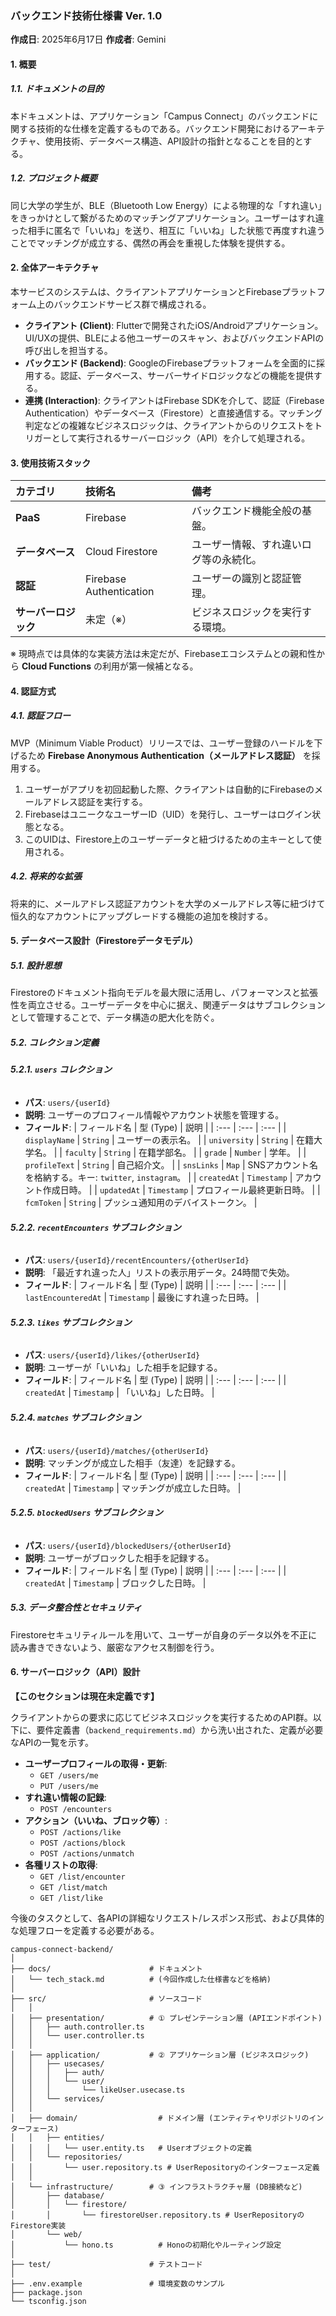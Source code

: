 ### **バックエンド技術仕様書 Ver. 1.0**

**作成日**: 2025年6月17日
**作成者**: Gemini

#### **1. 概要**

##### **1.1. ドキュメントの目的**
本ドキュメントは、アプリケーション「Campus Connect」のバックエンドに関する技術的な仕様を定義するものである。バックエンド開発におけるアーキテクチャ、使用技術、データベース構造、API設計の指針となることを目的とする。

##### **1.2. プロジェクト概要**
同じ大学の学生が、BLE（Bluetooth Low Energy）による物理的な「すれ違い」をきっかけとして繋がるためのマッチングアプリケーション。ユーザーはすれ違った相手に匿名で「いいね」を送り、相互に「いいね」した状態で再度すれ違うことでマッチングが成立する、偶然の再会を重視した体験を提供する。

#### **2. 全体アーキテクチャ**

本サービスのシステムは、クライアントアプリケーションとFirebaseプラットフォーム上のバックエンドサービス群で構成される。

* **クライアント (Client)**: Flutterで開発されたiOS/Androidアプリケーション。UI/UXの提供、BLEによる他ユーザーのスキャン、およびバックエンドAPIの呼び出しを担当する。
* **バックエンド (Backend)**: GoogleのFirebaseプラットフォームを全面的に採用する。認証、データベース、サーバーサイドロジックなどの機能を提供する。
* **連携 (Interaction)**: クライアントはFirebase SDKを介して、認証（Firebase Authentication）やデータベース（Firestore）と直接通信する。マッチング判定などの複雑なビジネスロジックは、クライアントからのリクエストをトリガーとして実行されるサーバーロジック（API）を介して処理される。

#### **3. 使用技術スタック**

| カテゴリ | 技術名 | 備考 |
| :--- | :--- | :--- |
| **PaaS** | Firebase | バックエンド機能全般の基盤。 |
| **データベース** | Cloud Firestore | ユーザー情報、すれ違いログ等の永続化。 |
| **認証** | Firebase Authentication | ユーザーの識別と認証管理。 |
| **サーバーロジック** | 未定（※） | ビジネスロジックを実行する環境。 |

※ 現時点では具体的な実装方法は未定だが、Firebaseエコシステムとの親和性から **Cloud Functions** の利用が第一候補となる。

#### **4. 認証方式**

##### **4.1. 認証フロー**
MVP（Minimum Viable Product）リリースでは、ユーザー登録のハードルを下げるため **Firebase Anonymous Authentication（メールアドレス認証）** を採用する。

1.  ユーザーがアプリを初回起動した際、クライアントは自動的にFirebaseのメールアドレス認証を実行する。
2.  FirebaseはユニークなユーザーID（UID）を発行し、ユーザーはログイン状態となる。
3.  このUIDは、Firestore上のユーザーデータと紐づけるための主キーとして使用される。

##### **4.2. 将来的な拡張**
将来的に、メールアドレス認証アカウントを大学のメールアドレス等に紐づけて恒久的なアカウントにアップグレードする機能の追加を検討する。

#### **5. データベース設計（Firestoreデータモデル）**

##### **5.1. 設計思想**
Firestoreのドキュメント指向モデルを最大限に活用し、パフォーマンスと拡張性を両立させる。ユーザーデータを中心に据え、関連データはサブコレクションとして管理することで、データ構造の肥大化を防ぐ。

##### **5.2. コレクション定義**

###### **5.2.1. `users` コレクション**
* **パス**: `users/{userId}`
* **説明**: ユーザーのプロフィール情報やアカウント状態を管理する。
* **フィールド**:
| フィールド名 | 型 (Type) | 説明 |
| :--- | :--- | :--- |
| `displayName` | `String` | ユーザーの表示名。 |
| `university` | `String` | 在籍大学名。 |
| `faculty` | `String` | 在籍学部名。 |
| `grade` | `Number` | 学年。 |
| `profileText` | `String` | 自己紹介文。 |
| `snsLinks` | `Map` | SNSアカウント名を格納する。キー: `twitter`, `instagram`。 |
| `createdAt` | `Timestamp` | アカウント作成日時。 |
| `updatedAt` | `Timestamp` | プロフィール最終更新日時。 |
| `fcmToken` | `String` | プッシュ通知用のデバイストークン。 |

###### **5.2.2. `recentEncounters` サブコレクション**
* **パス**: `users/{userId}/recentEncounters/{otherUserId}`
* **説明**: 「最近すれ違った人」リストの表示用データ。24時間で失効。
* **フィールド**:
| フィールド名 | 型 (Type) | 説明 |
| :--- | :--- | :--- |
| `lastEncounteredAt` | `Timestamp` | 最後にすれ違った日時。 |

###### **5.2.3. `likes` サブコレクション**
* **パス**: `users/{userId}/likes/{otherUserId}`
* **説明**: ユーザーが「いいね」した相手を記録する。
* **フィールド**:
| フィールド名 | 型 (Type) | 説明 |
| :--- | :--- | :--- |
| `createdAt` | `Timestamp` | 「いいね」した日時。 |

###### **5.2.4. `matches` サブコレクション**
* **パス**: `users/{userId}/matches/{otherUserId}`
* **説明**: マッチングが成立した相手（友達）を記録する。
* **フィールド**:
| フィールド名 | 型 (Type) | 説明 |
| :--- | :--- | :--- |
| `createdAt` | `Timestamp` | マッチングが成立した日時。 |

###### **5.2.5. `blockedUsers` サブコレクション**
* **パス**: `users/{userId}/blockedUsers/{otherUserId}`
* **説明**: ユーザーがブロックした相手を記録する。
* **フィールド**:
| フィールド名 | 型 (Type) | 説明 |
| :--- | :--- | :--- |
| `createdAt` | `Timestamp` | ブロックした日時。 |

##### **5.3. データ整合性とセキュリティ**
Firestoreセキュリティルールを用いて、ユーザーが自身のデータ以外を不正に読み書きできないよう、厳密なアクセス制御を行う。

#### **6. サーバーロジック（API）設計**

**【このセクションは現在未定義です】**

クライアントからの要求に応じてビジネスロジックを実行するためのAPI群。以下に、要件定義書（`backend_requirements.md`）から洗い出された、定義が必要なAPIの一覧を示す。

* **ユーザープロフィールの取得・更新**:
    * `GET /users/me`
    * `PUT /users/me`
* **すれ違い情報の記録**:
    * `POST /encounters`
* **アクション（いいね、ブロック等）**:
    * `POST /actions/like`
    * `POST /actions/block`
    * `POST /actions/unmatch`
* **各種リストの取得**:
    * `GET /list/encounter`
    * `GET /list/match`
    * `GET /list/like`

今後のタスクとして、各APIの詳細なリクエスト/レスポンス形式、および具体的な処理フローを定義する必要がある。

```
campus-connect-backend/
│
├── docs/                      # ドキュメント
│   └── tech_stack.md          # (今回作成した仕様書などを格納)
│
├── src/                       # ソースコード
│   │
│   ├── presentation/          # ① プレゼンテーション層 (APIエンドポイント)
│   │   ├── auth.controller.ts
│   │   └── user.controller.ts
│   │
│   ├── application/           # ② アプリケーション層 (ビジネスロジック)
│   │   ├── usecases/
│   │   │   ├── auth/
│   │   │   └── user/
│   │   │       └── likeUser.usecase.ts
│   │   └── services/
│   │
│   ├── domain/                  # ドメイン層 (エンティティやリポジトリのインターフェース)
│   │   ├── entities/
│   │   │   └── user.entity.ts   # Userオブジェクトの定義
│   │   └── repositories/
│   │       └── user.repository.ts # UserRepositoryのインターフェース定義
│   │
│   └── infrastructure/        # ③ インフラストラクチャ層 (DB接続など)
│       ├── database/
│       │   └── firestore/
│       │       └── firestoreUser.repository.ts # UserRepositoryのFirestore実装
│       └── web/
│           └── hono.ts          # Honoの初期化やルーティング設定
│
├── test/                      # テストコード
│
├── .env.example               # 環境変数のサンプル
├── package.json
└── tsconfig.json
```